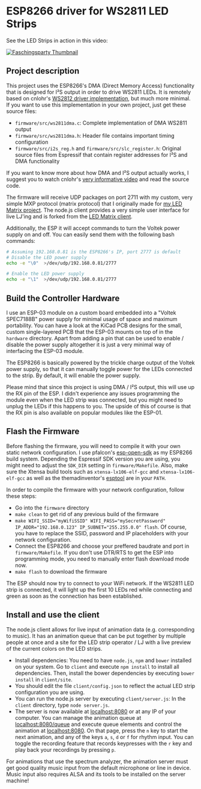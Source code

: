 # ESP8266 driver for WS2811 LED Strips
See the LED Strips in action in this video:

[![Faschingsparty Thumbnail](http://img.youtube.com/vi/3oMDUkM88Io/0.jpg)](https://www.youtube.com/watch?v=3oMDUkM88Io)

## Project description
This project uses the ESP8266's DMA (Direct Memory Access) functionality that is designed for I²S output in order to drive WS2811 LEDs. It is remotely based on cnlohr's [WS2812 driver implementation](https://github.com/cnlohr/esp8266ws2812i2s), but much more minimal. If you want to use this implementation in your own project, just get these source files:
* `firmware/src/ws2811dma.c`: Complete implementation of DMA WS2811 output
* `firmware/src/ws2811dma.h`: Header file contains important timing configuration
* `firmware/src/i2s_reg.h` and `firmware/src/slc_register.h`: Original source files from Espressif that contain register addresses for I²S and DMA functionality

If you want to know more about how DMA and I²S output actually works, I suggest you to watch cnlohr's [very informative video](https://www.youtube.com/watch?v=6zqGwxqJQnw) and read the source code.

The firmware will receive UDP packages on port 2711 with my custom, very simple MXP protocol (matrix protocol) that I originally made for [my LED Matrix project](https://github.com/Jeija/WS2811LEDMatrix). The node.js client provides a very simple user interface for live LJ'ing and is forked from the [LED Matrix client](https://github.com/Jeija/WS2811LEDMatrix).

Additionally, the ESP it will accept commands to turn the Voltek power supply on and off. You can easily send them with the following bash commands:
```bash
# Assuming 192.168.0.81 is the ESP8266's IP, port 2777 is default
# Disable the LED power supply
echo -e "\0"  >/dev/udp/192.168.0.81/2777

# Enable the LED power supply
echo -e "\1"  >/dev/udp/192.168.0.81/2777
```

## Build the Controller Hardware
I use an ESP-03 module on a custom board embedded into a "Voltek SPEC7188B" power supply for minimal usage of space and maximum portability. You can have a look at the KiCad PCB designs for the small, custom single-layered PCB that the ESP-03 mounts on top of in the `hardware` directory. Apart from adding a pin that can be used to enable / disable the power supply altogether it is just a very minimal way of interfacing the ESP-03 module.

The ESP8266 is basically powered by the trickle charge output of the Voltek power supply, so that it can manually toggle power for the LEDs connected to the strip. By default, it will enable the power supply.

Please mind that since this project is using DMA / I²S output, this will use up the RX pin of the ESP. I didn't experience any issues programming the module even when the LED strip was connected, but you might need to unplug the LEDs if this happens to you. The upside of this of course is that the RX pin is also available on popular modules like the ESP-01.

## Flash the Firmware
Before flashing the firmware, you will need to compile it with your own static network configuration. I use pfalcon's [esp-open-sdk](https://github.com/pfalcon/esp-open-sdk) as my ESP8266 build system. Depending the Espressif SDK version you are using, you might need to adjust the `SDK_DIR` setting in `firmware/Makefile`. Also, make sure the Xtensa build tools such as `xtensa-lx106-elf-gcc` and `xtensa-lx106-elf-gcc` as well as the themadinventor's [esptool](https://github.com/themadinventor/esptool) are in your `PATH`.

In order to compile the firmware with your network configuration, follow these steps:
* Go into the `firmware` directory
* `make clean` to get rid of any previous build of the firmware
* `make WIFI_SSID="myWifiSSID" WIFI_PASS="mySecretPassword" IP_ADDR="192.168.0.123" IP_SUBNET="255.255.0.0" flash`. Of course, you have to replace the SSID, password and IP placeholders with your network configuration.
* Connect the ESP8266 and choose your preffered baudrate and port in `firmware/Makefile`. If you don't use DTR/RTS to get the ESP into programming mode, you need to manually enter flash download mode now.
* `make flash` to download the firmware

The ESP should now try to connect to your WiFi network. If the WS2811 LED strip is connected, it will light up the first 10 LEDs red while connecting and green as soon as the connection has been established.

## Install and use the client
The node.js client allows for live input of animation data (e.g. corresponding to music). It has an animation queue that can be put together by multiple people at once and a site for the LED strip operator / LJ with a live preview of the current colors on the LED strips.

* Install dependencies: You need to have `node.js`, `npm` and `bower` installed on your system. Go to `client` and execute `npm install` to install all dependencies. Then, install the bower dependencies by executing `bower install` in `client/site`.
* You should edit the file `client/config.json` to reflect the actual LED strip configuration you are using.
* You can run the node.js server by executing `client/server.js`: In the `client` directory, type `node server.js`.
* The server is now available at [localhost:8080](http://localhost:8080) or at any IP of your computer. You can manage the animation queue at [localhost:8080/queue](http://localhost:8080/queue) and execute queue elements and control the animation at [localhost:8080](http://localhost:8080). On that page, press the `n` key to start the next animation, and any of the keys `a`, `s`, `d` or `f` for rhythm input. You can toggle the recording feature that records keypresses with the `r` key and play back your recordings by pressing `p`.

For animations that use the spectrum analyzer, the animation server must get good quality music input from the default microphone or line in device. Music input also requires ALSA and its tools to be installed on the server machine!
